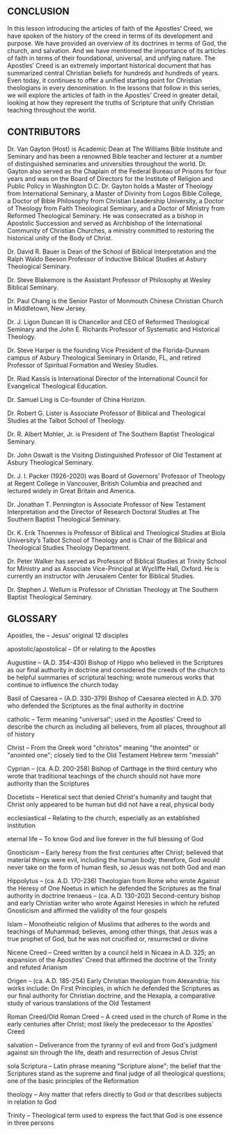 ## CONCLUSION
	
In this lesson introducing the articles of faith of the Apostles’ Creed, we have spoken of the history of the creed in terms of its development and purpose. We have provided an overview of its doctrines in terms of God, the church, and salvation. And we have mentioned the importance of its articles of faith in terms of their foundational, universal, and unifying nature.
The Apostles’ Creed is an extremely important historical document that has summarized central Christian beliefs for hundreds and hundreds of years. Even today, it continues to offer a unified starting point for Christian theologians in every denomination. In the lessons that follow in this series, we will explore the articles of faith in the Apostles’ Creed in greater detail, looking at how they represent the truths of Scripture that unify Christian teaching throughout the world.

 
## CONTRIBUTORS

Dr. Van Gayton (Host) is Academic Dean at The Williams Bible Institute and Seminary and has been a renowned Bible teacher and lecturer at a number of distinguished seminaries and universities throughout the world. Dr. Gayton also served as the Chaplain of the Federal Bureau of Prisons for four years and was on the Board of Directors for the Institute of Religion and Public Policy in Washington D.C. Dr. Gayton holds a Master of Theology from International Seminary, a Master of Divinity from Logos Bible College, a Doctor of Bible Philosophy from Christian Leadership University, a Doctor of Theology from Faith Theological Seminary, and a Doctor of Ministry from Reformed Theological Seminary. He was consecrated as a bishop in Apostolic Succession and served as Archbishop of the International Community of Christian Churches, a ministry committed to restoring the historical unity of the Body of Christ.


Dr. David R. Bauer is Dean of the School of Biblical Interpretation and the Ralph Waldo Beeson Professor of Inductive Biblical Studies at Asbury Theological Seminary.

Dr. Steve Blakemore is the Assistant Professor of Philosophy at Wesley Biblical Seminary.

Dr. Paul Chang is the Senior Pastor of Monmouth Chinese Christian Church in Middletown, New Jersey.

Dr. J. Ligon Duncan III is Chancellor and CEO of Reformed Theological Seminary and the John E. Richards Professor of Systematic and Historical Theology.

Dr. Steve Harper is the founding Vice President of the Florida-Dunnam campus of Asbury Theological Seminary in Orlando, FL, and retired Professor of Spiritual Formation and Wesley Studies.

Dr. Riad Kassis is International Director of the International Council for Evangelical Theological Education.

Dr. Samuel Ling is Co-founder of China Horizon.

Dr. Robert G. Lister is Associate Professor of Biblical and Theological Studies at the Talbot School of Theology.

Dr. R. Albert Mohler, Jr. is President of The Southern Baptist Theological Seminary.

Dr. John Oswalt is the Visiting Distinguished Professor of Old Testament at Asbury Theological Seminary.

Dr. J. I. Packer (1926-2020) was Board of Governors’ Professor of Theology at Regent College in Vancouver, British Columbia and preached and lectured widely in Great Britain and America.

Dr. Jonathan T. Pennington is Associate Professor of New Testament Interpretation and the Director of Research Doctoral Studies at The Southern Baptist Theological Seminary.

Dr. K. Erik Thoennes is Professor of Biblical and Theological Studies at Biola University’s Talbot School of Theology and is Chair of the Biblical and Theological Studies Theology Department.

Dr. Peter Walker has served as Professor of Biblical Studies at Trinity School for Ministry and as Associate Vice-Principal at Wycliffe Hall, Oxford. He is currently an instructor with Jerusalem Center for Biblical Studies.

Dr. Stephen J. Wellum is Professor of Christian Theology at The Southern Baptist Theological Seminary.

 
## GLOSSARY
 
 
Apostles, the – Jesus' original 12 disciples 

apostolic/apostolical – Of or relating to the Apostles

Augustine – (A.D. 354-430) Bishop of Hippo who believed in the Scriptures as our final authority in doctrine and considered the creeds of the church to be helpful summaries of scriptural teaching; wrote numerous works that continue to influence the church today

Basil of Caesarea – (A.D. 330-379) Bishop of Caesarea elected in A.D. 370 who defended the Scriptures as the final authority in doctrine

catholic – Term meaning "universal"; used in the Apostles' Creed to describe the church as including all believers, from all places, throughout all of history

Christ – From the Greek word "christos" meaning "the anointed" or "anointed one"; closely tied to the Old Testament Hebrew term "messiah" 

Cyprian – (ca. A.D. 200-258) Bishop of Carthage in the third century who wrote that traditional teachings of the church should not have more authority than the Scriptures

Docetists – Heretical sect that denied Christ's humanity and taught that Christ only appeared to be human but did not have a real, physical body

ecclesiastical – Relating to the church, especially as an established institution

eternal life – To know God and live forever in the full blessing of God
 
Gnosticism – Early heresy from the first centuries after Christ; believed that material things were evil, including the human body; therefore, God would never take on the form of human flesh, so Jesus was not both God and man

Hippolytus – (ca. A.D. 170-236) Theologian from Rome who wrote Against the Heresy of One Noetus in which he defended the Scriptures as the final authority in doctrine
Irenaeus – (ca. A.D. 130-202) Second-century bishop and early Christian writer who wrote Against Heresies in which he refuted Gnosticism and affirmed the validity of the four gospels

Islam – Monotheistic religion of Muslims that adheres to the words and teachings of Muhammad; believes, among other things, that Jesus was a true prophet of God, but he was not crucified or, resurrected or divine

Nicene Creed – Creed written by a council held in Nicaea in A.D. 325; an expansion of the Apostles' Creed that affirmed the doctrine of the Trinity and refuted Arianism

Origen – (ca. A.D. 185-254) Early Christian theologian from Alexandria; his works include: On First Principles, in which he defended the Scriptures as our final authority for Christian doctrine, and the Hexapla, a comparative study of various translations of the Old Testament

Roman Creed/Old Roman Creed – A creed used in the church of Rome in the early centuries after Christ; most likely the predecessor to the Apostles' Creed
 

salvation – Deliverance from the tyranny of evil and from God's judgment against sin through the life, death and resurrection of Jesus Christ

sola Scriptura – Latin phrase meaning "Scripture alone"; the belief that the Scriptures stand as the supreme and final judge of all theological questions; one of the basic principles of the Reformation
 

theology – Any matter that refers directly to God or that describes subjects in relation to God

Trinity – Theological term used to express the fact that God is one essence in three persons

